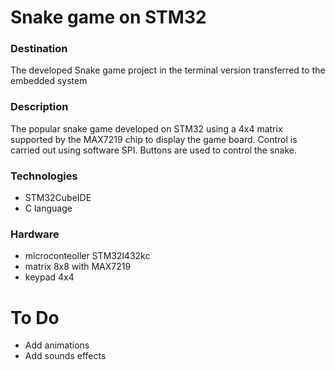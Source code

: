 # Snake game on STM32
### Destination
The developed Snake game project in the terminal version transferred to the embedded system
### Description
The popular snake game developed on STM32 using a 4x4 matrix supported by the MAX7219 chip to display the game board. Control is carried out using software SPI. Buttons are used to control the snake.
### Technologies
- STM32CubeIDE
- C language
### Hardware
- microconteoller STM32l432kc
- matrix 8x8 with MAX7219
- keypad 4x4
# To Do
- Add animations
- Add sounds effects

